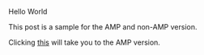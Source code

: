 Hello World

This post is a sample for the AMP and non-AMP version.

Clicking [this](#development=1) will take you to the AMP version.